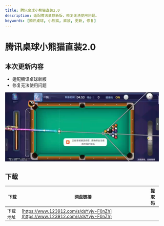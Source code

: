 ```yaml
---
title: 腾讯桌球小熊猫直装2.0
description: 适配腾讯桌球新版，修复无法使用问题。
keywords: [腾讯桌球, 小熊猫, 直装, 更新, 修复]
---
```


# 腾讯桌球小熊猫直装2.0

## 本次更新内容
- 适配腾讯桌球新版
- 修复无法使用问题

![腾讯桌球小熊猫直装2.0](image.png)

## 下载
| 下载 | 网盘链接 | 提取码 |
| ---- | -------- | ------ |
| 下载地址 | [https://www.123912.com/s/dsYvjv-F0nZh](https://www.123912.com/s/dsYvjv-F0nZh) | |

